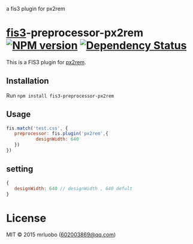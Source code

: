 a fis3 plugin for px2rem

# [fis3](https://github.com/fex-team/fis3)-preprocessor-px2rem [![NPM version][npm-image]][npm-url] [![Dependency Status][daviddm-image]][daviddm-url]
 
 This is a FIS3 plugin for [px2rem](https://github.com/songsiqi/px2rem).
 
## Installation
 
 Run `npm install fis3-preprocessor-px2rem`
 
## Usage
 
 ```js
fis.match('test.css', {
    preprocessor: fis.plugin('px2rem',{
            designWidth: 640
    })
})
 ```
 
## setting
 
 
 ```js
 {
    designWidth: 640 // designWidth , 640 defult
 }
 ```
 
# License
 MIT © 2015 mrluobo (602003869@qq.com)
 
 [npm-image]: https://badge.fury.io/js/fis3-preprocessor-px2rem.svg
 [npm-url]: https://www.npmjs.com/package/fis3-preprocessor-px2rem
 [daviddm-image]: https://david-dm.org/Mrluobo/fis3-preprocessor-px2rem.svg?theme=shields.io
 [daviddm-url]: https://david-dm.org/Mrluobo/fis3-preprocessor-px2rem
